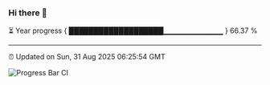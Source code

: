 ### Hi there 👋

⏳ Year progress { ███████████████████▁▁▁▁▁▁▁▁▁▁▁ } 66.37 %

---

⏰ Updated on Sun, 31 Aug 2025 06:25:54 GMT

![Progress Bar CI](https://github.com/liununu/liununu/workflows/Progress%20Bar%20CI/badge.svg)
